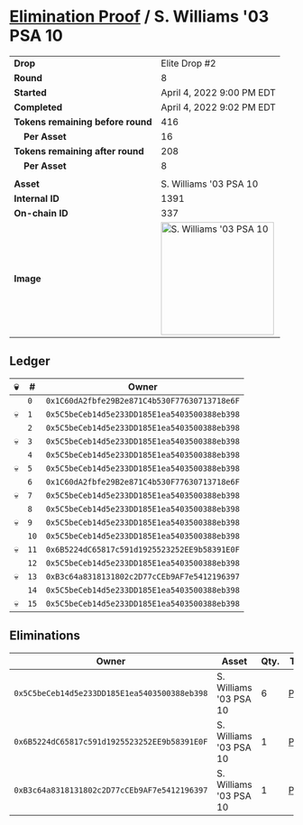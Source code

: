 # [Elimination Proof](./readme.md) / S. Williams &#039;03 PSA 10

|||
|---|---|
| **Drop** | Elite Drop #2 |
| **Round** | 8 |
| **Started** | April 4, 2022 9:00 PM EDT |
| **Completed** | April 4, 2022 9:02 PM EDT |
| **Tokens remaining before round** | 416 |
| **&nbsp;&nbsp;&nbsp;&nbsp;Per Asset** | 16 |
| **Tokens remaining after round** | 208 |
| **&nbsp;&nbsp;&nbsp;&nbsp;Per Asset** | 8 |
| | |
| **Asset** | S. Williams &#039;03 PSA 10 |
| **Internal ID** | 1391 |
| **On-chain ID** | 337 |
| **Image** | <img src="https://tcdn.blokpax.com/95e5eeed-5ec7-4c26-9a93-6e9c8222e54b/c2990f18682076b061d35505c7bac6a01cbef724e1364ffba143326ad60a5901.png" height="200" alt="S. Williams &#039;03 PSA 10" /> |

## Ledger

| 💀 | # | Owner |
| --- | --- | --- |
|  | `0` | `0x1C60dA2fbfe29B2e871C4b530F77630713718e6F` |
| 💀 | `1` | `0x5C5beCeb14d5e233DD185E1ea5403500388eb398` |
|  | `2` | `0x5C5beCeb14d5e233DD185E1ea5403500388eb398` |
| 💀 | `3` | `0x5C5beCeb14d5e233DD185E1ea5403500388eb398` |
|  | `4` | `0x5C5beCeb14d5e233DD185E1ea5403500388eb398` |
| 💀 | `5` | `0x5C5beCeb14d5e233DD185E1ea5403500388eb398` |
|  | `6` | `0x1C60dA2fbfe29B2e871C4b530F77630713718e6F` |
| 💀 | `7` | `0x5C5beCeb14d5e233DD185E1ea5403500388eb398` |
|  | `8` | `0x5C5beCeb14d5e233DD185E1ea5403500388eb398` |
| 💀 | `9` | `0x5C5beCeb14d5e233DD185E1ea5403500388eb398` |
|  | `10` | `0x5C5beCeb14d5e233DD185E1ea5403500388eb398` |
| 💀 | `11` | `0x6B5224dC65817c591d1925523252EE9b58391E0F` |
|  | `12` | `0x5C5beCeb14d5e233DD185E1ea5403500388eb398` |
| 💀 | `13` | `0xB3c64a8318131802c2D77cCEb9AF7e5412196397` |
|  | `14` | `0x5C5beCeb14d5e233DD185E1ea5403500388eb398` |
| 💀 | `15` | `0x5C5beCeb14d5e233DD185E1ea5403500388eb398` |


## Eliminations

| Owner | Asset | Qty. | Transaction |
| --- | --- | --- | --- |
| `0x5C5beCeb14d5e233DD185E1ea5403500388eb398` | S. Williams '03 PSA 10 | 6 | [Polygonscan](https://polygonscan.com/tx/0x6944d0ce63397b26e1ea8dc4a3c1ce2232a097fe14a1d3bc29a97455afcbfc9e) |
| `0x6B5224dC65817c591d1925523252EE9b58391E0F` | S. Williams '03 PSA 10 | 1 | [Polygonscan](https://polygonscan.com/tx/0x6f4cfd32fa6d0be7b4a941deac9d2d074b177536125876cb48a0d3b06ba7c62c) |
| `0xB3c64a8318131802c2D77cCEb9AF7e5412196397` | S. Williams '03 PSA 10 | 1 | [Polygonscan](https://polygonscan.com/tx/0xbbfecbee60d15234034025c0290863a8cfd3713520e097c1fcdcc06abc186dd7) |
